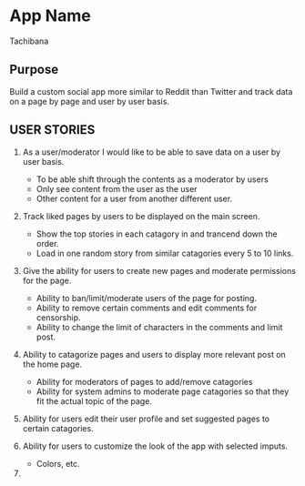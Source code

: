 # App Name
Tachibana

## Purpose
Build a custom social app more similar to Reddit than Twitter and track data on a page by page and user by user basis.

## USER STORIES

1. As a user/moderator I would like to be able to save data on a user by user basis.
    - To be able shift through the contents as a moderator by users 
    - Only see content from the user as the user 
    - Other content for a user from another different user.

2. Track liked pages by users to be displayed on the main screen.
    - Show the top stories in each catagory in and trancend down the order.
    - Load in one random story from similar catagories every 5 to 10 links.

3. Give the ability for users to create new pages and moderate permissions for the page.
    - Ability to ban/limit/moderate users of the page for posting.
    - Ability to remove certain comments and edit comments for censorship.
    - Ability to change the limit of characters in the comments and limit post.

4. Ability to catagorize pages and users to display more relevant post on the home page.
    - Ability for moderators of pages to add/remove catagories
    - Ability for system admins to moderate page catagories so that they fit the actual topic of the page.

5. Ability for users edit their user profile and set suggested pages to certain catagories.

6. Ability for users to customize the look of the app with selected imputs.
    - Colors, etc.

7. 